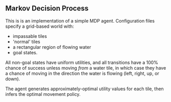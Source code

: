 ## Markov Decision Process

This is is an implementation of a simple MDP agent. Configuration files specify a grid-based world with:

- impassable tiles
- 'normal' tiles
- a rectangular region of flowing water
- goal states.

All non-goal states have uniform utilities, and all transitions have a 100% chance of success
unless moving *from* a water tile, in which case they have a chance of moving in the direction the water is flowing
(left, right, up, or down).

The agent generates approximately-optimal utility values for each tile, then infers the optimal movement policy.
